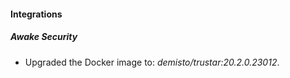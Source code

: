 #### Integrations
##### Awake Security
- Upgraded the Docker image to: *demisto/trustar:20.2.0.23012*.
